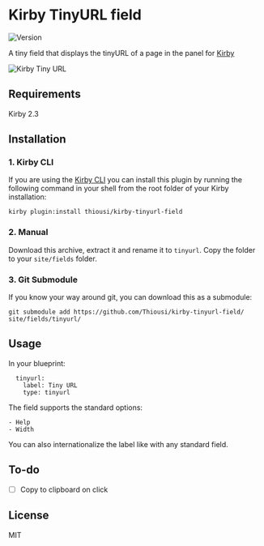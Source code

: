 # Kirby TinyURL field
![Version](https://img.shields.io/badge/version-1.0.0-green.svg)

A tiny field that displays the tinyURL of a page in the panel for [Kirby](http://getkirby.com)

![Kirby Tiny URL](https://github.com/Thiousi/kirby-tinyurl-field/blob/master/screenshot.jpg)

## Requirements

Kirby 2.3

## Installation

### 1. Kirby CLI

If you are using the [Kirby CLI](https://github.com/getkirby/cli) you can install this plugin by running the following command in your shell from the root folder of your Kirby installation:

```
kirby plugin:install thiousi/kirby-tinyurl-field
```

### 2. Manual
Download this archive, extract it and rename it to `tinyurl`. Copy the folder to your `site/fields` folder.

### 3. Git Submodule
If you know your way around git, you can download this as a submodule:

```
git submodule add https://github.com/Thiousi/kirby-tinyurl-field/ site/fields/tinyurl/
```

## Usage
In  your blueprint:

```
  tinyurl:
    label: Tiny URL
    type: tinyurl
```

The field supports the standard options:

```
- Help
- Width
```

You can also internationalize the label like with any standard field.

## To-do
- [ ] Copy to clipboard on click

## License
MIT
